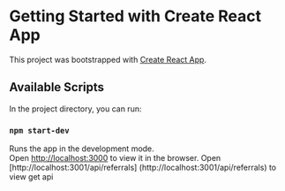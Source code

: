 # Getting Started with Create React App

This project was bootstrapped with [Create React App](https://github.com/facebook/create-react-app).

## Available Scripts

In the project directory, you can run:

### `npm start-dev`

Runs the app in the development mode.\
Open [http://localhost:3000](http://localhost:3000) to view it in the browser.
Open [http://localhost:3001/api/referrals] (http://localhost:3001/api/referrals) to view get api


